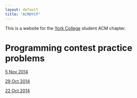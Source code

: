 ```yaml
---
layout: default
title: "ACM@YCP"
---
```


This is a website for the [York College](http://www.ycp.edu) student ACM chapter.

# Programming contest practice problems

[5 Nov 2014](practice/5nov2014/index.html)

[29 Oct 2014](practice/29oct2014/index.html)

[22 Oct 2014](practice/22oct2014/index.html)
